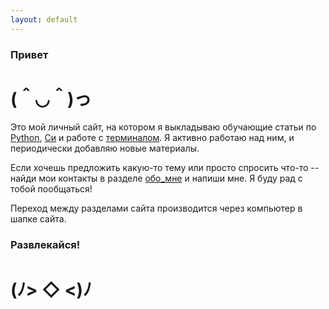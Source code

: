 ```yaml
---
layout: default
---
```


### Привет

# (＾◡＾)っ

Это мой личный сайт, на котором я выкладываю обучающие статьи по [Python](/python-ru), [Си](/c-ru) и работе с [терминалом](/terminal-ru). Я активно работаю над ним, и периодически добавляю новые материалы.

Если хочешь предложить какую-то тему или просто спросить что-то -- найди мои контакты в разделе [обо_мне](/about-ru) и напиши мне. Я буду рад с тобой пообщаться!

Переход между разделами сайта производится через компьютер в шапке сайта.

### Развлекайся!

# (ﾉ> ◇ <)ﾉ
